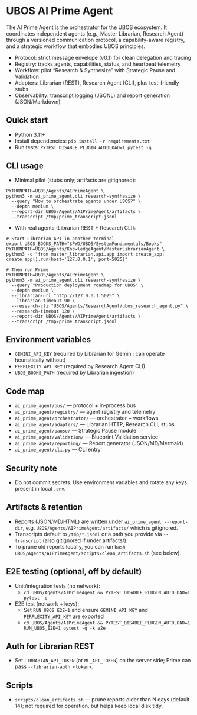 # UBOS AI Prime Agent

The AI Prime Agent is the orchestrator for the UBOS ecosystem. It coordinates independent agents (e.g., Master Librarian, Research Agent) through a versioned communication protocol, a capability-aware registry, and a strategic workflow that embodies UBOS principles.

- Protocol: strict message envelope (v0.1) for clean delegation and tracing
- Registry: tracks agents, capabilities, status, and heartbeat telemetry
- Workflow: pilot “Research & Synthesize” with Strategic Pause and Validation
- Adapters: Librarian (REST), Research Agent (CLI), plus test-friendly stubs
- Observability: transcript logging (JSONL) and report generation (JSON/Markdown)

## Quick start

- Python 3.11+
- Install dependencies: `pip install -r requirements.txt`
- Run tests: `PYTEST_DISABLE_PLUGIN_AUTOLOAD=1 pytest -q`

## CLI usage

- Minimal pilot (stubs only; artifacts are gitignored):
```
PYTHONPATH=UBOS/Agents/AIPrimeAgent \
python3 -m ai_prime_agent.cli research-synthesize \
  --query "How to orchestrate agents under UBOS?" \
  --depth medium \
  --report-dir UBOS/Agents/AIPrimeAgent/artifacts \
  --transcript /tmp/prime_transcript.jsonl
```

- With real agents (Librarian REST + Research CLI):
```
# Start Librarian API in another terminal
export UBOS_BOOKS_PATH="$PWD/UBOS/SystemFundamentals/Books"
PYTHONPATH=UBOS/Agents/KnowledgeAgent/MasterLibrarianAgent \
python3 -c "from master_librarian.api.app import create_app; create_app().run(host='127.0.0.1', port=5025)"

# Then run Prime
PYTHONPATH=UBOS/Agents/AIPrimeAgent \
python3 -m ai_prime_agent.cli research-synthesize \
  --query "Production deployment roadmap for UBOS" \
  --depth medium \
  --librarian-url "http://127.0.0.1:5025" \
  --librarian-timeout 90 \
  --research-cli "UBOS/Agents/ResearchAgent/ubos_research_agent.py" \
  --research-timeout 120 \
  --report-dir UBOS/Agents/AIPrimeAgent/artifacts \
  --transcript /tmp/prime_transcript.jsonl
```

## Environment variables

- `GEMINI_API_KEY` (required by Librarian for Gemini; can operate heuristically without)
- `PERPLEXITY_API_KEY` (required by Research Agent CLI)
- `UBOS_BOOKS_PATH` (required by Librarian ingestion)

## Code map

- `ai_prime_agent/bus/` — protocol + in‑process bus
- `ai_prime_agent/registry/` — agent registry and telemetry
- `ai_prime_agent/orchestrator/` — orchestrator + workflows
- `ai_prime_agent/adapters/` — Librarian HTTP, Research CLI, stubs
- `ai_prime_agent/pause/` — Strategic Pause module
- `ai_prime_agent/validation/` — Blueprint Validation service
- `ai_prime_agent/reporting/` — Report generator (JSON/MD/Mermaid)
- `ai_prime_agent/cli.py` — CLI entry

## Security note

- Do not commit secrets. Use environment variables and rotate any keys present in local `.env`.

## Artifacts & retention
- Reports (JSON/MD/HTML) are written under `ai_prime_agent --report-dir`, e.g. `UBOS/Agents/AIPrimeAgent/artifacts/` which is gitignored.
- Transcripts default to `/tmp/*.jsonl` or a path you provide via `--transcript` (also gitignored if under artifacts/).
- To prune old reports locally, you can run `bash UBOS/Agents/AIPrimeAgent/scripts/clean_artifacts.sh` (see below).

## E2E testing (optional, off by default)
- Unit/integration tests (no network):
  - `cd UBOS/Agents/AIPrimeAgent && PYTEST_DISABLE_PLUGIN_AUTOLOAD=1 pytest -q`
- E2E test (network + keys):
  - Set `RUN_UBOS_E2E=1` and ensure `GEMINI_API_KEY` and `PERPLEXITY_API_KEY` are exported
  - `cd UBOS/Agents/AIPrimeAgent && PYTEST_DISABLE_PLUGIN_AUTOLOAD=1 RUN_UBOS_E2E=1 pytest -q -k e2e`

## Auth for Librarian REST
- Set `LIBRARIAN_API_TOKEN` (or `ML_API_TOKEN`) on the server side; Prime can pass `--librarian-auth <token>`.

## Scripts
- `scripts/clean_artifacts.sh` — prune reports older than N days (default 14);
  not required for operation, but helps keep local disk tidy.
